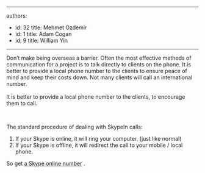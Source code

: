 

---
authors:
  - id: 32
    title: Mehmet Ozdemir
  - id: 1
    title: Adam Cogan
  - id: 9
    title: William Yin
---




<span class='intro'> Don’t make being overseas a barrier.&#160;Often the most effective methods of communication for a project is to talk directly to clients on the phone. It is better to provide a local phone number to the clients to ensure peace of mind and keep their costs down.&#160;Not many clients will call an international number.<br><br>It is better to provide a local phone number to the clients, to encourage them to call.<div><br></div> </span>

<p class="ssw15-rteElement-P">​The standard procedure of dealing with SkypeIn calls​&#58;</p><ol><li>If your Skype is online, it will ring your computer.&#160;(just like normal)</li><li>If your Skype is offline, it will redirect the call to your mobile / local phone.</li></ol><p>
   <span class="s1">So get ​
      <a href="http&#58;//www.skype.com/allfeatures/onlinenumber/">
         <span class="s2">a Skype online number</span></a>&#160;.</span></p>


